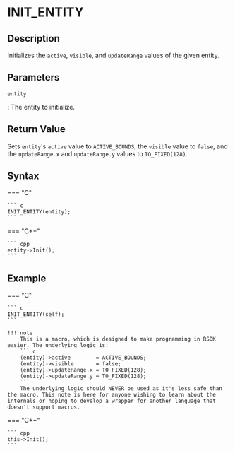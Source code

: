 # INIT_ENTITY

## Description
Initializes the `active`, `visible`, and `updateRange` values of the given entity.

## Parameters
`entity`

:   The entity to initialize.

## Return Value
Sets `entity`'s `active` value to `ACTIVE_BOUNDS`, the `visible` value to `false`, and the `updateRange.x` and `updateRange.y` values to `TO_FIXED(128)`.

## Syntax
=== "C"

	``` c
	INIT_ENTITY(entity);
	```

=== "C++"

	``` cpp
	entity->Init();
	```

## Example
=== "C"

	``` c
	INIT_ENTITY(self);
	```

    !!! note
        This is a macro, which is designed to make programming in RSDK easier. The underlying logic is:
        ``` c
        (entity)->active        = ACTIVE_BOUNDS;
        (entity)->visible       = false;
        (entity)->updateRange.x = TO_FIXED(128);
        (entity)->updateRange.y = TO_FIXED(128);
        ```
    	The underlying logic should NEVER be used as it's less safe than the macro. This note is here for anyone wishing to learn about the internals or hoping to develop a wrapper for another language that doesn't support macros.

=== "C++"

	``` cpp
	this->Init();
	```